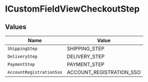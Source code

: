 # ICustomFieldViewCheckoutStep


## Values

| Name                     | Value                    |
| ------------------------ | ------------------------ |
| `ShippingStep`           | SHIPPING_STEP            |
| `DeliveryStep`           | DELIVERY_STEP            |
| `PaymentStep`            | PAYMENT_STEP             |
| `AccountRegistrationSso` | ACCOUNT_REGISTRATION_SSO |